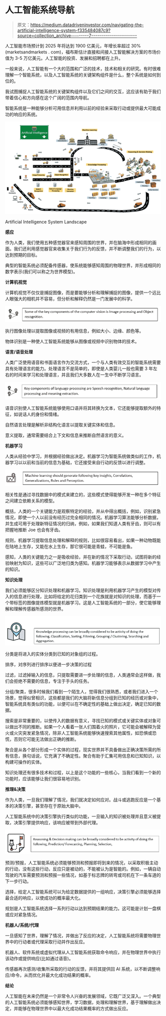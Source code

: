 # 人工智能系统导航

> 原文：<https://medium.datadriveninvestor.com/navigating-the-artificial-intelligence-system-f335484087c9?source=collection_archive---------7----------------------->

人工智能市场预计到 2025 年将达到 1900 亿美元，年增长率超过 30%(marketsandmarkets . com)，福布斯估计直接和间接人工智能解决方案的市场价值为 3-5 万亿美元。人工智能的投资、发展和招聘都在上升。

一般来说，人工智能有一个大的范围和广泛的技术，技术和相关的研究。有时很难理解一个智能系统，以及人工智能系统的关键架构组件是什么，整个系统是如何到位的。

我试图捕捉人工智能系统的关键架构组件以及它们之间的交互，这应该有助于我们带着信心和方向感在这个广阔的范围内导航。

智能系统是一种能够分析可用信息并利用以前的经验来采取行动或提供最大可能成功的响应的系统。

![](img/f5314b6a773c8b4addffa57620c98be5.png)

Artificial Intelligence System Landscape

**感应**

作为人类，我们使用五种感觉器官来感知周围的世界，并在脑海中形成相同的画面。我们还利用感觉器官来收集关于我们行为的反馈，并不断调整我们的行为，以达到预期的目标。

典型的智能系统必须配备传感器，使系统能够感知周围的物理世界，并形成相同的数字表示(我们可以称之为世界模型)。

**计算机视觉**

计算机视觉不仅仅是捕捉图像，而是要能够分析和理解捕捉的图像，提供一个远比人眼强大的相机并不容易，但分析和解释仍然是一门发展中的科学。

![](img/505a192e94600cf42619b26f6bd99639.png)

执行图像处理以提取图像或视频的有用信息，例如大小、边缘、颜色等。

物体识别是一种使人工智能系统能够从图像或视频中识别物体的技术。

**语言/语音处理**

人类广泛使用语音和书面语言作为交流方式，一个与人类有效交互的智能系统需要具有处理语言的能力。处理语言不是简单的，即使是人类婴儿一般也需要 3 年左右的时间来学习和处理语言，并且我们大多数人在一生中不断学习语言。

![](img/0769a6ce5e05cfe318fceddc6941dec2.png)

语音识别使人工智能系统能够使用口语并将其转换为文本，它还能够提取额外的特征，如说话人的身份和情绪。

自然语言处理是解析非结构化语言以提取关键实体和信息。

意义提取，通常需要结合上下文和信息来推断自然语言的意义。

**机器学习**

人类从经验中学习，并根据经验做出决定。机器学习为智能系统做类似的工作，机器学习以以前和当前的信息为基础，它还接受来自行动的反馈以进行调整。

![](img/c579f93a9591b7a5f06921be914f2dd9.png)

相关性是通过寻找数据中的模式来建立的，这些模式使得能够开发一种在多个特征之间建立依赖关系的模型。

概括，人类的一个关键能力是观察特定的经验，并从中得出概括，例如，识别紧急情况，即使一个人以前没有经历过完全相同的情况。机器学习算法能够分析数据，并生成可用于处理新特征情况的归纳，例如，如果我们知道人类有牙齿，则可以有把握地推断 Joe 也会有牙齿。

规则，机器学习提取信息处理和解释的规则，比如很容易看出，如果一种动物既能在陆地上生存，又能在水上生存，那它很可能是青蛙，不可能是鱼。

感知，人类的关键能力之一是吸收经验，并在新的情况下采取行动，试图将新的经验映射为知识，这些可以广泛地归类为感知。机器学习能够表示从数据学习中产生的知识。

**知识处理**

我们必须能够区分知识处理和机器学习。知识处理是利用机器学习产生的模型对传入的信息进行处理，比如将给定的花归类到一个花族就是对知识的处理，而基于一个带标签的图像提炼模型就是机器学习。这是人工智能系统的一部分，使它能够理解和理解传感器所感测的世界。

![](img/a2ee91b1e759362e5a20b38226c26660.png)

分类是将进入的实体分类到已知的对象组的过程。

排序，对序列进行排序以便进一步决策的过程

过滤，过滤掉输入的信息，只提取需要进一步处理的信息，人类通常会这样做，我们会拒绝不需要的信息，专注于手头的任务。

分组/聚类，很多时候我们看到一个陌生人，觉得我们很熟悉，或者我们进入一个场景，觉得似曾相识，这些都是我们的大脑将新信息分组到已知的经历或对象中，智能系统具有类似的功能，以便可以在不确定性的基础上做出决定，确定已知的数据。

搜索是非常重要的，以使传入的数据有意义，寻找已知的模式或关键实体或对象可以做出不同的推断。如果一个人看着一张人们围着火的照片，它可能会被解释为营火或火灾突发紧急情况，除非人工智能系统能够快速搜索其他属性，如恐惧或恐慌，否则它可能无法做出正确的推断。

聚合是从各个部分形成一个实体的过程，现实世界并不具备做出正确决策所需的所有信息，换句话说，它充满了不确定性。聚合有助于汇集可用信息和已知知识，以构建可操作的实体。

知识处理还有很多技术和过程，以上是这个功能的一些核心，当我们看到一个新的功能时，应该能够让我们很容易地识别。

**推理&决策**

作为人类，一旦我们理解了情况，我们就决定如何应对。战斗或逃跑反应是一个基本的决策引擎，甚至存在于原始大脑中。

人工智能系统中的决策引擎执行类似的功能，一旦输入的知识被处理并且意义被提取，决策引擎提供响应，该响应被带到外部代理。

![](img/0c2265aac2dc31a9dc59773b2c587b7d.png)

预测/预报，人工智能系统必须能够预测和预报即将到来的情况，以采取积极主动的行动，没有这些行动，反应只是被动的，不能被认为是智能的。例如，一辆自动驾驶的汽车需要预测和预报一些情况，如基于标志牌的转弯或司机在下一条车道的下一步行动。

选择，给定人工智能系统可以为给定数据提供的一组响应，决策引擎必须能够选择最合适的响应，以使成功的概率最大化。

规划是人工智能系统选择一系列行动以达到预期结果的能力。这可能是计划一盘棋或应对紧急情况。

**机器人/系统/代理**

一旦感知了世界，理解了情况，并做出了反应的决定，人工智能系统将需要物理世界中的行动者或代理采取行动并作出反应。

机器人、软件系统或虚拟代理从人工智能系统获取命令响应，并在物理世界中执行该动作或提供响应(比如通过语音)。

传感器再次感测/收集所采取的行动的反馈，并将其提供回 AI 系统，以不断调整响应/命令，从而优化并最大化成功结果的概率。

**结论**

人工智能在未来仍然是一个非常令人兴奋的发展领域，它既广泛又深入。一个典型的人工智能系统必须能够感知世界，学习数据，处理和理解世界，基于理解做出决定，并能够在物理世界中以最大化成功结果概率的方式做出反应。